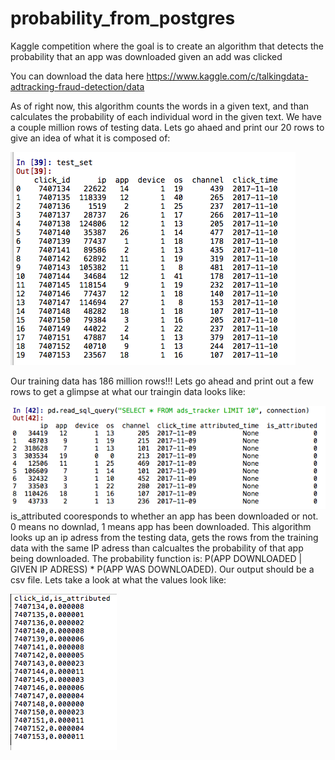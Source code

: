 # probability_from_postgres
Kaggle competition where the goal is to create an algorithm that detects the probability that an app was downloaded given an add was clicked

You can download the data here https://www.kaggle.com/c/talkingdata-adtracking-fraud-detection/data

As of right now, this algorithm counts the words in a given text, and than calculates the probability of each individual word in the given text.
We have a couple million rows of testing data. Lets go ahaed and print our 20 rows to give an idea of what it is composed of:

![input](https://github.com/bnicholl/probability_from_postgres/blob/master/Screen%20Shot%202018-05-07%20at%2011.15.08%20PM.png)

Our training data has 186 million rows!!! Lets go ahead and print out a few rows to get a glimpse at what our traingin data looks like:

![input](https://github.com/bnicholl/probability_from_postgres/blob/master/Screen%20Shot%202018-05-07%20at%2011.27.22%20PM.png)
is_attributed cooresponds to whether an app has been downloaded or not. 0 means no downlad, 1 means app has been downloaded. This algorithm looks up an ip adress from the testing data, gets the rows from the training data with the same IP adress than calcualtes the probability of that app being downloaded. The probability function is: P(APP DOWNLOADED | GIVEN IP ADRESS) * P(APP WAS DOWNLOADED).  Our output should be a csv file. Lets take a look at what the values look like:

![input](https://github.com/bnicholl/probability_from_postgres/blob/master/Screen%20Shot%202018-05-07%20at%2011.37.58%20PM.png)
